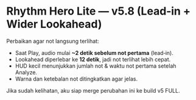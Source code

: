 # Rhythm Hero Lite — v5.8 (Lead‑in + Wider Lookahead)
Perbaikan agar not langsung terlihat:
- Saat Play, audio mulai **~2 detik sebelum not pertama** (lead‑in).
- Lookahead diperlebar ke **12 detik**, jadi not terlihat lebih cepat.
- HUD kecil menunjukkan jumlah not & waktu not pertama setelah Analyze.
- Warna dan ketebalan not ditingkatkan agar jelas.

Jika sudah kelihatan, aku siap merge perubahan ini ke build v5 FULL.
